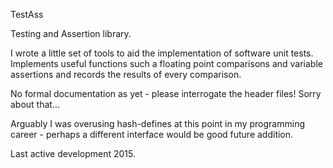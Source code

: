 
 TestAss

Testing and Assertion library.

I wrote a little set of tools to aid the implementation of software unit tests.
Implements useful functions such a floating point comparisons and variable assertions and records 
the results of every comparison.

No formal documentation as yet - please interrogate the header files! Sorry about that...

Arguably I was overusing hash-defines at this point in my programming career - perhaps a different
interface would be good future addition.

Last active development 2015.

